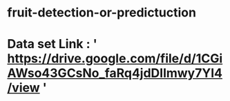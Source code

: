 # fruit-detection-or-predictuction

# Data set Link : ' https://drive.google.com/file/d/1CGiAWso43GCsNo_faRq4jdDIlmwy7YI4/view '
